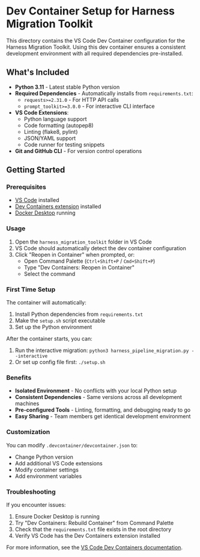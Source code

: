 # Dev Container Setup for Harness Migration Toolkit

This directory contains the VS Code Dev Container configuration for the Harness Migration Toolkit. Using this dev container ensures a consistent development environment with all required dependencies pre-installed.

## What's Included

- **Python 3.11** - Latest stable Python version
- **Required Dependencies** - Automatically installs from `requirements.txt`:
  - `requests>=2.31.0` - For HTTP API calls
  - `prompt_toolkit>=3.0.0` - For interactive CLI interface
- **VS Code Extensions**:
  - Python language support
  - Code formatting (autopep8)
  - Linting (flake8, pylint)
  - JSON/YAML support
  - Code runner for testing snippets
- **Git and GitHub CLI** - For version control operations

## Getting Started

### Prerequisites
- [VS Code](https://code.visualstudio.com/) installed
- [Dev Containers extension](https://marketplace.visualstudio.com/items?itemName=ms-vscode-remote.remote-containers) installed
- [Docker Desktop](https://www.docker.com/products/docker-desktop/) running

### Usage

1. Open the `harness_migration_toolkit` folder in VS Code
2. VS Code should automatically detect the dev container configuration
3. Click "Reopen in Container" when prompted, or:
   - Open Command Palette (`Ctrl+Shift+P` / `Cmd+Shift+P`)
   - Type "Dev Containers: Reopen in Container"
   - Select the command

### First Time Setup

The container will automatically:
1. Install Python dependencies from `requirements.txt`
2. Make the `setup.sh` script executable
3. Set up the Python environment

After the container starts, you can:
1. Run the interactive migration: `python3 harness_pipeline_migration.py --interactive`
2. Or set up config file first: `./setup.sh`

### Benefits

- **Isolated Environment** - No conflicts with your local Python setup
- **Consistent Dependencies** - Same versions across all development machines
- **Pre-configured Tools** - Linting, formatting, and debugging ready to go
- **Easy Sharing** - Team members get identical development environment

### Customization

You can modify `.devcontainer/devcontainer.json` to:
- Change Python version
- Add additional VS Code extensions
- Modify container settings
- Add environment variables

### Troubleshooting

If you encounter issues:
1. Ensure Docker Desktop is running
2. Try "Dev Containers: Rebuild Container" from Command Palette
3. Check that the `requirements.txt` file exists in the root directory
4. Verify VS Code has the Dev Containers extension installed

For more information, see the [VS Code Dev Containers documentation](https://code.visualstudio.com/docs/remote/containers).
